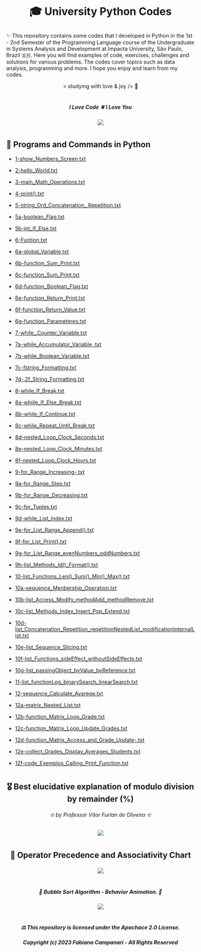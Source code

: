 # <p align="center">  🎓 University Python Codes  </p>


✨ This repository contains some codes that I developed in Python in the 1st - 2nd Semester of the Programming Language course of the Undergraduate in Systems Analysis and Development at Impacta University, São Paulo, Brazil 🇧🇷. Here you will find examples of code, exercises, challenges and solutions for various problems. The codes cover topics such as data analysis, programming and more. I hope you enjoy and learn from my codes.

<p align="center"> < studying with love & joy /> 🤍

#

##### <p align="center">    I Love Code ❦ I Love You   

<p align="center">
<img src="https://github.com/FabianaCampanari/University-Python-Projects/assets/113218619/efc69b69-fb61-4938-9409-480eaa0f1165" /> 

#
  
## 🐍  Programs and Commands in Python 
  
  - [1-show_Numbers_Screen.txt](https://github.com/FabianaCampanari/University-Python-Projects/files/11672246/1-show_Numbers_Screen.txt)

  - [2-hello_World.txt](https://github.com/FabianaCampanari/University-Python-Projects/files/11648475/2-hello_World.txt)
  
  - [3-main_Math_Operations.txt](https://github.com/FabianaCampanari/University-Python-Projects/files/11672260/3-main_Math_Operations.txt)
  
  - [4-print().txt](https://github.com/FabianaCampanari/University-Python-Projects/files/11672308/4-print.txt)
  
  - [5-string_Ord_Concatenation_.Repetition.txt](https://github.com/FabianaCampanari/University-Python-Projects/files/11672378/5-string_Ord_Concatenation_.Repetition.txt)
  
  - [5a-boolean_Flag.txt](https://github.com/FabianaCampanari/University-Python-Projects/files/11711452/5a-boolean_Flag.txt)
  
  - [5b-int_If_Else.txt](https://github.com/FabianaCampanari/University-Python-Projects/files/11711459/5b-int_If_Else.txt)

  - [6-Funtion.txt](https://github.com/FabianaCampanari/University-Python-Projects/files/11711465/6-Funtion.txt)
  
  - [6a-global_Variable.txt](https://github.com/FabianaCampanari/University-Python-Projects/files/11711468/6a-global_Variable.txt)
  
  - [6b-function_Sum_Print.txt](https://github.com/FabianaCampanari/University-Python-Projects/files/11711470/6b-function_Sum_Print.txt)
  
  - [6c-function_Sum_Print.txt](https://github.com/FabianaCampanari/University-Python-Projects/files/11713794/6c-function_Sum_Print.txt)

  - [6d-function_Boolean_Flag.txt](https://github.com/FabianaCampanari/University-Python-Projects/files/11713798/6d-function_Boolean_Flag.txt)
  
  - [6e-function_Return_Print.txt](https://github.com/FabianaCampanari/University-Python-Projects/files/11713801/6e-function_Return_Print.txt)

  - [6f-function_Return_Value.txt](https://github.com/FabianaCampanari/University-Python-Projects/files/11996156/6f-function_Return_Value.txt)

  - [6g-function_Parameteres.txt](https://github.com/FabianaCampanari/University-Python-Projects/files/11996163/6g-function_Parameteres.txt)

  - [7-while_.Counter_Variable.txt](https://github.com/FabianaCampanari/University-Python-Projects/files/11996164/7-while_.Counter_Variable.txt)

  - [7a-while_Accumulator_Variable .txt](https://github.com/FabianaCampanari/University-Python-Projects/files/11996250/7a-while_Accumulator_Variable.txt)

  - [7b-while_Boolean_Variable.txt](https://github.com/FabianaCampanari/University-Python-Projects/files/11996269/7b-while_Boolean_Variable.txt)

  - [7c-fstring_Formatting.txt](https://github.com/FabianaCampanari/University-Python-Projects/files/11996274/7c-fstring_Formatting.txt)

  - [7d-.2f_String_Formatting.txt](https://github.com/FabianaCampanari/University-Python-Projects/files/12031330/7d-.2f_String_Formatting.txt)

  - [8-while_If_Break.txt](https://github.com/FabianaCampanari/University-Python-Projects/files/12031351/8-while_If_Break.txt)

  - [8a-whiile_If_Else_Break.txt](https://github.com/FabianaCampanari/University-Python-Projects/files/12031489/8a-whiile_If_Else_Break.txt)

  - [8b-while_If_Continue.txt](https://github.com/FabianaCampanari/University-Python-Projects/files/12032067/8b-while_If_Continue.txt)

  - [8c-while_Repeat_Until_Break.txt](https://github.com/FabianaCampanari/University-Python-Projects/files/12032270/8c-while_Repeat_Until_Break.txt)

  - [8d-nested_Loop_Clock_Seconds.txt](https://github.com/FabianaCampanari/University-Python-Projects/files/12051510/8d-nested_Loop_Clock_Seconds.txt)

  - [8e-nested_Loop_Clock_Minutes.txt](https://github.com/FabianaCampanari/University-Python-Projects/files/12051583/8e-nested_Loop_Clock_Minutes.txt)

  - [8f-nested_Loop_Clock_Hours.txt](https://github.com/FabianaCampanari/University-Python-Projects/files/12051610/8f-nested_Loop_Clock_Hours.txt)

  - [9-for_Range_Increasing-.txt](https://github.com/FabianaCampanari/University-Python-Projects/files/12064506/9-for_Range_Increasing-.txt)

  - [9a-for_Range_Step.txt](https://github.com/FabianaCampanari/University-Python-Projects/files/12064530/9a-for_Range_Step.txt)

  - [9b-for_Range_Decreasing.txt](https://github.com/FabianaCampanari/University-Python-Projects/files/12064536/9b-for_Range_Decreasing.txt)

  - [9c-for_Tuples.txt](https://github.com/FabianaCampanari/University-Python-Projects/files/12064541/9c-for_Tuples.txt)

  - [9d-while_List_Index.txt](https://github.com/FabianaCampanari/University-Python-Projects/files/12064553/9d-while_List_Index.txt)

  - [9e-for_List_Range_Append().txt](https://github.com/FabianaCampanari/University-Python-Projects/files/12066024/9e-for_List_Range_Append.txt)

  - [9f-for_List_Print().txt](https://github.com/FabianaCampanari/University-Python-Projects/files/12066035/9f-for_List_Print.txt)

  - [9g-for_List_Range_evenNumbers_oddNumbers.txt](https://github.com/FabianaCampanari/University-Python-Projects/files/12066049/9g-for_List_Range_evenNumbers_oddNumbers.txt)

  - [9h-list_Methods_Id()_Format().txt](https://github.com/FabianaCampanari/University-Python-Projects/files/12066066/9h-list_Methods_Id._Format.txt)

  - [10-list_Functions_Len()_Sum()_Min()_Max().txt](https://github.com/FabianaCampanari/University-Python-Projects/files/12066072/10-list_Functions_Len._Sum._Min._Max.txt)

  - [10a-sequence_Menbership_Operation.txt](https://github.com/FabianaCampanari/University-Python-Projects/files/12076091/10a-sequence_Menbership_Operation.txt)

  - [10b-list_Access_Modify_methodAdd_methodRemove.txt](https://github.com/FabianaCampanari/University-Python-Projects/files/12076152/10b-list_Access_Modify_methodAdd_methodRemove.txt)

  - [10c-list_Methods_Index_Insert_Pop_Extend.txt](https://github.com/FabianaCampanari/University-Python-Projects/files/12076210/10c-list_Methods_Index_Insert_Pop_Extend.txt)

  - [10d-list_Concatenation_Repetition_repetitionNestedList_modificationInternalList.txt](https://github.com/FabianaCampanari/University-Python-Projects/files/12076421/10d-list_Concatenation_Repetition_repetitionNestedList_modificationInternalList.txt)

  - [10e-list_Sequence_Slicing.txt](https://github.com/FabianaCampanari/University-Python-Projects/files/12076452/10e-list_Sequence_Slicing.txt)

  - [10f-list_Functions_sideEffect_withoutSideEffects.txt](https://github.com/FabianaCampanari/University-Python-Projects/files/12116067/10f-list_Functions_sideEffect_withoutSideEffects.txt)

  - [10g-list_passingObject_byValue_byReference.txt](https://github.com/FabianaCampanari/University-Python-Projects/files/12116097/10g-list_passingObject_byValue_byReference.txt)

  - [11-list_functionLog_binarySearch_linearSearch.txt](https://github.com/FabianaCampanari/University-Python-Projects/files/12136786/11-list_functionLog_binarySearch_linearSearch.txt)

  - [12-sequence_Calculate_Avarege.txt](https://github.com/FabianaCampanari/University-Python-Projects/files/12136751/12-sequence_Calculate_Avarege.txt)

  - [12a-matrix_Nested_List.txt](https://github.com/FabianaCampanari/University-Python-Projects/files/12165298/12a-matrix_Nested_List.txt)

  - [12b-function_Matrix_Loop_Grade.txt](https://github.com/FabianaCampanari/University-Python-Projects/files/12165323/12b-function_Matrix_Loop_Grade.txt)

  - [12c-function_Matrix_Loop_Update_Grades.txt](https://github.com/FabianaCampanari/University-Python-Projects/files/12165406/12c-function_Matrix_Loop_Update_Grades.txt)

  - [12d-function_Matrix_Access_and_Grade_Update-.txt](https://github.com/FabianaCampanari/University-Python-Projects/files/12165442/12d-function_Matrix_Access_and_Grade_Update-.txt)

  - [12e-collect_Grades_Display_Averages_Students.txt](https://github.com/FabianaCampanari/University-Python-Projects/files/12208514/12e-collect_Grades_Display_Averages_Students.txt)

  -  [12f-code_Exemplos_Calling_Print_Function.txt](https://github.com/FabianaCampanari/University-Python-Projects/files/12208525/12f-code_Exemplos_Calling_Print_Function.txt)









  
 
#  

## <p align="center"> 🎖 Best elucidative explanation of modulo division by remainder (%) 

###### <p align="center"> ✫ by Professor Vitor Furlan de Oliveira ✫ 

<p align="center">
<img src="https://github.com/FabianaCampanari/University-Python-Projects/assets/113218619/176fd74d-5755-4ac0-9b6e-08e6678cf251"/>

#

## <p align="center"> 📝 Operator Precedence and Associativity Chart 

<p align="center">
<img src="https://github.com/FabianaCampanari/University-Python-Projects/assets/113218619/67a48cb0-89a4-4c4b-a12e-b2e53b62d997" />

#


##### <p align="center"> 🫧 Bubble Sort Algorithm - Behavior Animation. 🫧 </p>

<p align="center">
<img src="https://github.com/FabianaCampanari/University-Python-Projects/assets/113218619/b9d4deb2-5260-40ef-9d51-76705efc7536" /> 

#

##### <p align="center"> ⚖︎ This repository is licensed under the Apachace 2.0 License.  </p>

##### <p align="center">Copyright (c) 2023 Fabiana Campanari - All Rights Reserved </p>
